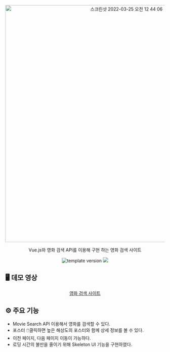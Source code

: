 <p align="middle">
  <img width="750" alt="스크린샷 2022-03-25 오전 12 44 06" src="https://user-images.githubusercontent.com/39365737/159955183-51540510-1fde-4c62-80ea-910e77c69854.png">
</p>
<p align="middle">Vue.js와 영화 검색 API를 이용해 구현 하는 영화 검색 사이트</p>
<p align="middle">
  <img src="https://img.shields.io/badge/version-1.0.0-blue?style=flat-square" alt="template version"/>
  <img src="https://img.shields.io/badge/language-Vue.js-orange.svg?style=flat-square"/>
</p>

##  🖥️ 데모 영상
<p align="middle">
  <a href="https://pensive-heyrovsky-79f948.netlify.app/"> 영화 검색 사이트 </a>
</p>



##  ⚙ 주요 기능

- Movie Search API 이용해서 영화를 검색할 수 있다.
- 포스터 🖱️클릭하면 높은 해상도의 포스터와 함께 상세 정보를 볼 수 있다. 
- 이전 페이지, 다음 페이지 이동이 가능하다.
- 로딩 시간의 불만을 줄이기 위해 Skeleton UI 기능을 구현하였다. 
<br>
